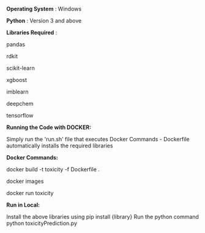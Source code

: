 **Operating System** : Windows

**Python** : Version 3 and above

**Libraries Required** :

pandas

rdkit

scikit-learn

xgboost

imblearn

deepchem

tensorflow

**Running the Code with DOCKER:**

Simply run the 'run.sh' file that executes Docker Commands
    - Dockerfile automatically installs the required libraries

**Docker Commands:**

docker build -t toxicity -f Dockerfile .

docker images

docker run toxicity

**Run in Local:**

Install the above libraries using
    pip install {library}
Run the python command
    python toxicityPrediction.py

